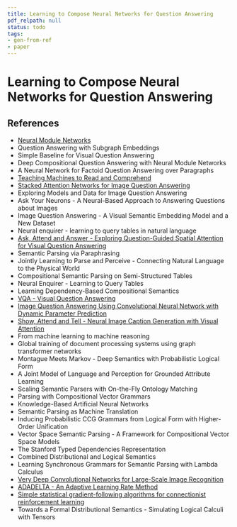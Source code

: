 ```yaml
---
title: Learning to Compose Neural Networks for Question Answering
pdf_relpath: null
status: todo
tags:
- gen-from-ref
- paper
---
```


# Learning to Compose Neural Networks for Question Answering

## References

- [Neural Module Networks](./neural-module-networks.md)
- Question Answering with Subgraph Embeddings
- Simple Baseline for Visual Question Answering
- Deep Compositional Question Answering with Neural Module Networks
- A Neural Network for Factoid Question Answering over Paragraphs
- [Teaching Machines to Read and Comprehend](./teaching-machines-to-read-and-comprehend.md)
- [Stacked Attention Networks for Image Question Answering](./stacked-attention-networks-for-image-question-answering.md)
- Exploring Models and Data for Image Question Answering
- Ask Your Neurons - A Neural-Based Approach to Answering Questions about Images
- Image Question Answering - A Visual Semantic Embedding Model and a New Dataset
- Neural enquirer - learning to query tables in natural language
- [Ask, Attend and Answer - Exploring Question-Guided Spatial Attention for Visual Question Answering](./ask-attend-and-answer-exploring-question-guided-spatial-attention-for-visual-question-answering.md)
- Semantic Parsing via Paraphrasing
- Jointly Learning to Parse and Perceive - Connecting Natural Language to the Physical World
- Compositional Semantic Parsing on Semi-Structured Tables
- Neural Enquirer - Learning to Query Tables
- Learning Dependency-Based Compositional Semantics
- [VQA - Visual Question Answering](./vqa-visual-question-answering.md)
- [Image Question Answering Using Convolutional Neural Network with Dynamic Parameter Prediction](./image-question-answering-using-convolutional-neural-network-with-dynamic-parameter-prediction.md)
- [Show, Attend and Tell - Neural Image Caption Generation with Visual Attention](./show-attend-and-tell-neural-image-caption-generation-with-visual-attention.md)
- From machine learning to machine reasoning
- Global training of document processing systems using graph transformer networks
- Montague Meets Markov - Deep Semantics with Probabilistic Logical Form
- A Joint Model of Language and Perception for Grounded Attribute Learning
- Scaling Semantic Parsers with On-the-Fly Ontology Matching
- Parsing with Compositional Vector Grammars
- Knowledge-Based Artificial Neural Networks
- Semantic Parsing as Machine Translation
- Inducing Probabilistic CCG Grammars from Logical Form with Higher-Order Unification
- Vector Space Semantic Parsing - A Framework for Compositional Vector Space Models
- The Stanford Typed Dependencies Representation
- Combined Distributional and Logical Semantics
- Learning Synchronous Grammars for Semantic Parsing with Lambda Calculus
- [Very Deep Convolutional Networks for Large-Scale Image Recognition](./very-deep-convolutional-networks-for-large-scale-image-recognition.md)
- [ADADELTA - An Adaptive Learning Rate Method](./adadelta-an-adaptive-learning-rate-method.md)
- [Simple statistical gradient-following algorithms for connectionist reinforcement learning](./simple-statistical-gradient-following-algorithms-for-connectionist-reinforcement-learning.md)
- Towards a Formal Distributional Semantics - Simulating Logical Calculi with Tensors
